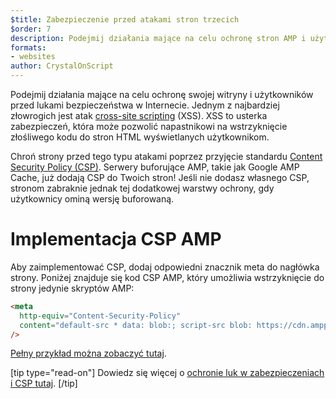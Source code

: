 ```yaml
---
$title: Zabezpieczenie przed atakami stron trzecich
$order: 7
description: Podejmij działania mające na celu ochronę stron AMP i użytkowników przed lukami w zabezpieczeniach w Internecie
formats:
- websites
author: CrystalOnScript
---
```


Podejmij działania mające na celu ochronę swojej witryny i użytkowników przed lukami bezpieczeństwa w Internecie. Jednym z najbardziej złowrogich jest atak [cross-site scripting](https://www.google.com/about/appsecurity/learning/xss/) (XSS). XSS to usterka zabezpieczeń, która może pozwolić napastnikowi na wstrzyknięcie złośliwego kodu do stron HTML wyświetlanych użytkownikom.

Chroń strony przed tego typu atakami poprzez przyjęcie standardu [Content Security Policy (CSP)](https://csp.withgoogle.com/docs/index.html). Serwery buforujące AMP, takie jak Google AMP Cache, już dodają CSP do Twoich stron! Jeśli nie dodasz własnego CSP, stronom zabraknie jednak tej dodatkowej warstwy ochrony, gdy użytkownicy ominą wersję buforowaną.

# Implementacja CSP AMP

Aby zaimplementować CSP, dodaj odpowiedni znacznik meta do nagłówka strony. Poniżej znajduje się kod CSP AMP, który umożliwia wstrzyknięcie do strony jedynie skryptów AMP:

```html
<meta
  http-equiv="Content-Security-Policy"
  content="default-src * data: blob:; script-src blob: https://cdn.ampproject.org/v0.js https://cdn.ampproject.org/v0/ https://cdn.ampproject.org/viewer/ https://cdn.ampproject.org/rtv/; object-src 'none'; style-src 'unsafe-inline' https://cdn.ampproject.org/rtv/ https://cdn.materialdesignicons.com https://cloud.typography.com https://fast.fonts.net https://fonts.googleapis.com https://maxcdn.bootstrapcdn.com https://p.typekit.net https://use.fontawesome.com https://use.typekit.net; report-uri https://csp-collector.appspot.com/csp/amp"
/>
```

[Pełny przykład można zobaczyć tutaj](https://github.com/ampproject/amphtml/blob/master/examples/csp.amp.html).

[tip type="read-on"] Dowiedz się więcej o [ochronie luk w zabezpieczeniach i CSP tutaj](https://developer.mozilla.org/en-US/docs/Web/HTTP/CSP). [/tip]
